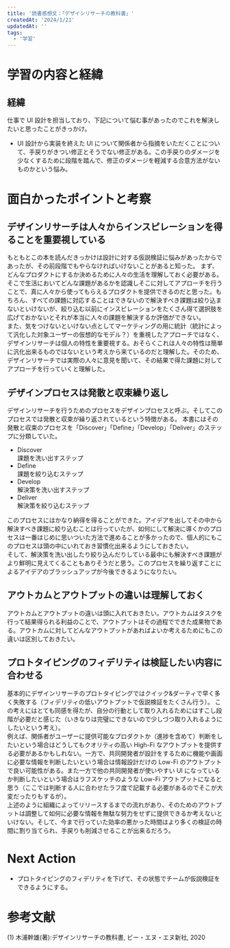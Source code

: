 ```yaml
---
title: '読書感想文：「デザインリサーチの教科書」'
createdAt: '2024/1/21'
updatedAt: ''
tags:
  - '学習'
---
```


# 学習の内容と経緯

## 経緯

仕事で UI 設計を担当しており、下記について悩む事があったのでこれを解決したいと思ったことがきっかけ。

- UI 設計から実装を終えた UI について関係者から指摘をいただくことについて、手戻りがきつい修正とそうでない修正がある。この手戻りのダメージを少なくするために段階を踏んで、修正のダメージを軽減する合意方法がないものかという悩み。

# 面白かったポイントと考察

## デザインリサーチは人々からインスピレーションを得ることを重要視している

もともとこの本を読んだきっかけは設計に対する仮説検証に悩みがあったからであったが、その前段階でもやらなければいけないことがあると知った。
まず、どんなプロダクトにするか決めるために人々の生活を理解しておく必要がある。そこで生活においてどんな課題があるかを認識しそこに対してアプローチを行うことで、真に人々から使ってもらえるプロダクトを提供できるのだと思った。もちろん、すべての課題に対応することはできないので解決すべき課題は絞り込まないといけないが、絞り込む以前にインスピレーションをたくさん得て選択肢を広げておかないとそれが本当に人々の課題を解決するか評価ができない。  
また、気をつけないといけない点としてマーケティングの用に統計（統計によって汎化した対象ユーザーの仮想的なモデル？）を重視したアプローチではなく、デザインリサーチは個人の特性を重要視する。おそらくこれは人々の特性は簡単に汎化出来るものではないという考えから来ているのだと理解した。そのため、デザインリサーチでは実際の人々に意見を聞いて、その結果で得た課題に対してアプローチを行っていくと理解した。

## デザインプロセスは発散と収束繰り返し

デザインリサーチを行うためのプロセスをデザインプロセスと呼ぶ。そしてこのプロセスでは発散と収束が繰り返されているという特徴がある。
本書にはその発散と収束のプロセスを「Discover」「Define」「Develop」「Deliver」のステップに分類していた。

- Discover  
  課題を洗い出すステップ
- Define  
  課題を絞り込むステップ
- Develop  
  解決策を洗い出すステップ
- Deliver  
  解決策を絞り込むステップ

このプロセスにはかなり納得を得ることができた。アイデアを出してその中から解決すべき課題に絞り込むことは行っていたが、如何にして解決に導くかのプロセスは一番はじめに思いついた方法で進めることが多かったので、個人的にもこのプロセスは頭の中にいれておき習慣化出来るようにしておきたい。  
そして、解決策を洗い出したり絞り込んだりしている最中にも解決すべき課題がより鮮明に見えてくることもありそうだと思う。このプロセスを繰り返すことによるアイデアのブラッシュアップが今後できるようになりたい。

## アウトカムとアウトプットの違いは理解しておく

アウトカムとアウトプットの違いは頭に入れておきたい。アウトカムはタスクを行って結果得られる利益のことで、アウトプットはその過程でできた成果物である。アウトカムに対してどんなアウトプットがあればよいか考えるためにもこの違いは区別しておきたい。

## プロトタイピングのフィデリティは検証したい内容に合わせる

基本的にデザインリサーチのプロトタイピングではクイック&ダーティで早く多く失敗する（フィデリティの低いアウトプットで仮説検証をたくさん行う）。
この考えにはとても同感を得たが、自分の行動として取り入れるためにはすこし段階が必要だと感じた（いきなりは完璧にできないので少しづつ取り入れるようにしたいという考え）。  
例えば、関係者がユーザーに提供可能なプロダクトか（進捗を含めて）判断をしたいという場合はどうしてもクオリティの高い High-Fi なアウトプットを提供する必要があるかもしれない。一方で、共同開発者が設計をするために機能や画面に必要な情報を判断したいという場合は情報設計だけの Low-Fi のアウトプットで良い可能性がある。また一方で他の共同開発者が使いやすい UI になっているか判断したいという場合はラフスケッチのような Low-Fi アウトプットになると思う（ここでは判断する人に合わせたラフ度で記載する必要があるのでそこが大変だったりもするが）。  
上述のように組織によってリリースするまでの流れがあり、そのためのアウトプットは調整して如何に必要な情報を無駄な努力をせずに提供できるか考えないといけない。そして、今まで行っていた効率の悪かった時間はより多くの検証の時間に割り当てられ、手戻りも削減させることが出来るだろう。

# Next Action

- プロトタイピングのフィデリティを下げて、その状態でチームが仮説検証をできるようにする。

# 参考文献

(1) 木浦幹雄(著):デザインリサーチの教科書, ビー・エヌ・エヌ新社, 2020
